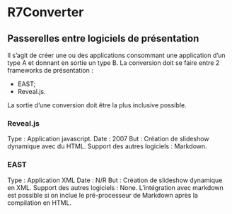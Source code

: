 # R7Converter

## Passerelles entre logiciels de présentation

Il s’agit de créer une ou des applications consommant une application d’un type A et donnant en sortie un type B.
La conversion doit se faire entre 2 frameworks de présentation :
* EAST;
* Reveal.js.
 
La sortie d’une conversion doit être la plus inclusive possible. 

### Reveal.js
Type : Application javascript. 
Date : 2007
But : Création de slideshow dynamique avec du HTML.
Support des autres logiciels : Markdown.

### EAST
Type : Application XML 
Date : N/R
But : Création de slideshow dynamique en XML.
Support des autres logiciels : None. 
L’intégration avec markdown est possible si on inclue le pré-processeur de Markdown après la compilation en HTML. 


